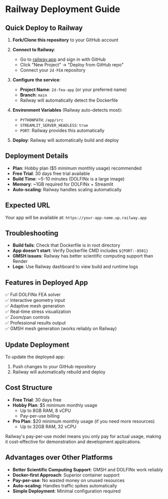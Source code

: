 # Railway Deployment Guide

## Quick Deploy to Railway

1. **Fork/Clone this repository** to your GitHub account

2. **Connect to Railway**:
   - Go to [railway.app](https://railway.app) and sign in with GitHub
   - Click "New Project" → "Deploy from GitHub repo"
   - Connect your `2d-FEA` repository

3. **Configure the service**:
   - **Project Name**: `2d-fea-app` (or your preferred name)
   - **Branch**: `main`
   - Railway will automatically detect the Dockerfile

4. **Environment Variables** (Railway auto-detects most):
   - `PYTHONPATH`: `/app/src`
   - `STREAMLIT_SERVER_HEADLESS`: `true`
   - `PORT`: Railway provides this automatically

5. **Deploy**: Railway will automatically build and deploy

## Deployment Details

- **Plan**: Hobby plan ($5 minimum monthly usage) recommended
- **Free Trial**: 30 days free trial available
- **Build Time**: ~5-10 minutes (DOLFINx is a large image)
- **Memory**: ~1GB required for DOLFINx + Streamlit
- **Auto-scaling**: Railway handles scaling automatically

## Expected URL
Your app will be available at: `https://your-app-name.up.railway.app`

## Troubleshooting

- **Build fails**: Check that Dockerfile is in root directory
- **App doesn't start**: Verify Dockerfile CMD includes `${PORT:-8501}`
- **GMSH issues**: Railway has better scientific computing support than Render
- **Logs**: Use Railway dashboard to view build and runtime logs

## Features in Deployed App

✅ Full DOLFINx FEA solver  
✅ Interactive geometry input  
✅ Adaptive mesh generation  
✅ Real-time stress visualization  
✅ Zoom/pan controls  
✅ Professional results output  
✅ GMSH mesh generation (works reliably on Railway)

## Update Deployment

To update the deployed app:
1. Push changes to your GitHub repository
2. Railway will automatically rebuild and deploy

## Cost Structure

- **Free Trial**: 30 days free
- **Hobby Plan**: $5 minimum monthly usage
  - Up to 8GB RAM, 8 vCPU
  - Pay-per-use billing
- **Pro Plan**: $20 minimum monthly usage (if you need more resources)
  - Up to 32GB RAM, 32 vCPU

Railway's pay-per-use model means you only pay for actual usage, making it cost-effective for demonstration and development applications.

## Advantages over Other Platforms

- **Better Scientific Computing Support**: GMSH and DOLFINx work reliably
- **Docker-first Approach**: Superior container support
- **Pay-per-use**: No wasted money on unused resources
- **Auto-scaling**: Handles traffic spikes automatically
- **Simple Deployment**: Minimal configuration required
